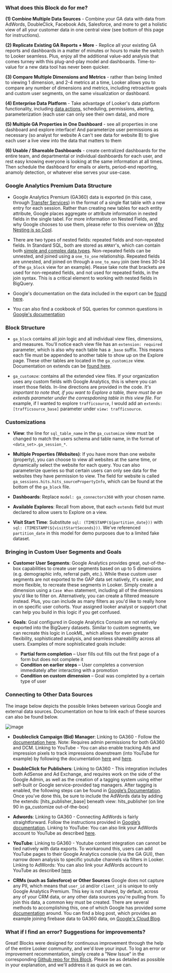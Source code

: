### What does this Block do for me?
**(1) Combine Multiple Data Sources** - Combine your GA data with data from AdWords, DoubleClick, Facebook Ads, Salesforce, and more to get a holistic view of all your customer data in one central view (see bottom of this page for instructions).

**(2) Replicate Existing GA Reports + More** - Replice all your existing GA reports and dashboards in a matter of minutes or hours to make the switch to Looker seamless. Plus, enjoy all the additional value-add analysis that comes turney with this plug-and-play model and dashboards. Time-to-value for a new data tool has never been quicker.

**(3) Compare Multiple Dimensions and Metrics** - rather than being limited to viewing 1 dimension, and 2-4 metrics at a time, Looker allows you to compare any number of dimensions and metrics, including retroactive goals and custom user segments, on the same visualization or dashboard.

**(4) Enterprise Data Platform** - Take advantage of Looker's data platform functionality, including [data actions](https://discourse.looker.com/t/data-actions/3573), scheduling, permissions, alerting, parameterization (each user can only see their own data), and more

**(5) Multiple GA Properties in One Dashboard** - see all properties in one dashboard and explore interface! And parameterize user permissions as necessary (so analyst for website A can't see data for website B) to give each user a live view into the data that matters to them

**(6) Usable / Shareable Dashboards** - create centralized dashboards for the entire team, and departmental or individual dashboards for each user, and rest easy knowing everyone is looking at the same information at all times. Then schedule the dashboard for emails or alerts, period-end reporting, anamoly detection, or whatever else serves your use-case.


### Google Analytics Premium Data Structure

* Google Analytics Premium (GA360) data is exported (in this case, through [Transfer Services](https://cloud.google.com/bigquery/transfer/)) in the format of a single flat table with a new entry for each session. Rather than creating new tables for each entity attribute, Google places aggregate or attribute information in nested fields in the single tabel. For more information on Nested Fields, and why Google chooses to use them, please refer to this overview on [Why Nesting is so Cool](https://discourse.looker.com/t/why-nesting-is-so-cool/4182).

* There are two types of nested fields: repeated fields and non-repeated fields. In Standard SQL, both are stored as ``ARRAY``'s, which can contain both [simple and complex data types](https://cloud.google.com/bigquery/docs/reference/standard-sql/arrays). Non-repeated fields can be unnested, and joined using a ``one_to_one`` relationship. Repeated fields are unnested, and joined on through a ``one_to_many`` join (see lines 30-34 of the ``ga_block`` view for an example). Please take note that brackets are used for non-repeated fields, and not used for repeated fields, in the join syntax. This is a critical element to working with nested fields in BigQuery.

* Google's documentation on the data included in the export can be [found here](https://support.google.com/analytics/answer/3437719?hl=en).

* You can also find a cookbook of SQL queries for common questions in [Google's documentation](https://support.google.com/analytics/answer/4419694?hl=en&ref_topic=3416089#query6_SequenceOfHits)


### Block Structure

* ``ga_block`` contains all join logic and all individual view files, dimensions, and measures. You'll notice each view file has an ``extension: required`` parameter, which is also why each table has a ``_base`` suffix. This means each file must be appended to another table to show up on the Explore page. These other tables are located in the ``ga_customize`` view. Documentation on extends can be [found here](https://looker.com/docs/data-modeling/learning-lookml/extends?version=4.10&lookml=new).

* ``ga_customze``: contains all the extended view files. If your organization uses any custom fields with Google Analytics, this is where you can insert those fields. In-line directions are provided in the code. *_It's important to note that, if you want to Explore a table, there must be an extends parameter under the correspdoning table in this view file_*. For example, if I wanted to explore ``trafficsource``, I would add an ``extends: [trafficsource_base]`` parameter under ``view: trafficsource``.

### Customizations

* **View**: the line for ``sql_table_name`` in the  ``ga_customize`` view must be changed to match the users schema and table name, in the format of ``<data_set>.ga_session_*``.

* **Multiple Properties (Websites)**: If you have more than one website (property), you can choose to view all websites at the same time, or dynamically select the website for each query. You can also parameterize queries so that certain users can only see data for the websites they have permission to view. The field for website is called ``ga_sessions.hits.hits_sourcePropertyInfo``, which can be found at the bottom of the ``ga_block`` file.

* **Dashboards**: Replace ``model: ga_connectors360`` with your chosen name.

* **Available Explores**: Recall from above, that each ``extends`` field but must declared to allow users to Explore on a view.

* **Visit Start Time**: Substitute `sql: (TIMESTAMP(${partition_date}))` with `sql: (TIMESTAMP(${visitStartSeconds}))`. We've referenced `partition_date` in this model for demo purposes due to a limited fake dataset.

### Bringing in Custom User Segments and Goals

* **Customer User Segments**: Google Analytics provides great, out-of-the-box capabilities to create user segments based on up to 5 dimensions (e.g. demographic info, referral path, etc.). While these custom user segments are not exported to the GAP data set natively, it's easier, and more flexible, to recreate these segments in Looker. Simply create a dimension using a `Case When` statement, including all of the dimensions you'd like to filter on. Alternatively, you can create a filtered measure instead. Plus, you can include as many filters as you'd like to really hone in on specific user cohorts. Your assigned looker analyst or support chat can help you build in this logic if you get confused.

* **Goals**: Goal configured in Google Analytics Console are not natively exported into the BigQuery datasets. Similar to custom segments, we can recreate this logic in LookML, which allows for even greater flexibility, sophisticated analysis, and seamless shareability across all users. Examples of more sophisticated goals include:
  * **Partial form completion** – User fills out fills out the first page of a form but does not complete it
  * **Condition on earlier steps** – User completes a conversion immediately after interacting with a promotion
  * **Condition on custom dimension** – Goal was completed by a certain type of user


### Connecting to Other Data Sources

The image below depicts the possible linkes between various Google and external data sources. Documentation on how to link each of these sources can also be found below.

![image](https://cloud.githubusercontent.com/assets/9888083/25569596/2fcb070e-2dcf-11e7-80d8-873d2de373aa.png)


* **Doubleclick Campaign (Bid) Manager**: Linking to GA360 - Follow the [documentation here](https://support.google.com/analytics/answer/6318719?hl=en). Note: Requires admin permissions for both GA360 and DCM. Linking to YouTube - You can also enable tracking Ads and impression pixels to track impressions downstream (into YouTube for example) by following the documentation [here](https://support.google.com/dcm/answer/3040965) and [here](https://support.google.com/dcm/answer/2826133?hl=en&ref_topic=2826011).

* **DoubleClick for Publishers**: Linking to GA360 - This integration includes both AdSense and Ad Exchange, and requires work on the side of the Google Admin, as well as the creation of a tagging system using either self-built or Google service-provided tag managers. After tagging is enabled, the following steps can be found in [Google’s Documentation](https://support.google.com/analytics/answer/6371469?hl=en). Once you’ve done this, be sure to include the AdWords data by adding the extends: [hits_publisher_base] beneath view: hits_publisher (on line 90 in ga_customize out-of-the-box)

* **Adwords**: Linking to GA360 - Connecting AdWords is fairly straightforward. Follow the instructions provided in [Google’s documentation](https://support.google.com/adwords/answer/6209127?hl=en). Linking to YouTube: You can also link your AdWords account to YouTube as described [here](https://support.google.com/youtube/answer/3063482?hl=en&ref_topic=2973023).

* **YouTube**: Linking to GA360 - Youtube content integration can cannot be tied natively with data exports. To workaround this, users can add YouTube pages to their Google Analytics console (via the GA GUI), then narrow down analysis to specific youtube channels via filters in Looker. Linking to AdWords: You can also link your AdWords account to YouTube as described [here](https://support.google.com/youtube/answer/3063482?hl=en&ref_topic=2973023).

* **CRMs (such as Salesforce) or Other Sources** Google does not capture any PII, which means that ``user_id`` and/or ``client_id`` is unique to only Google Analytics Premium. This key is not shared, by default, across any of your CRM data, or any other data sources you're pulling from. To join this data, a common key must be created. There are several methods to accomplishing this, one of which Google has provided some [documentation](https://github.com/GoogleCloudPlatform/google-analytics-premium-bigquery-statistics) around. You can find a blog post, which provides an example joining firebase data to GA360 data, on [Google's Cloud Blog](https://cloud.google.com/blog/big-data/2017/04/how-to-do-cross-platform-analytics-with-google-bigquery).


### What if I find an error? Suggestions for improvements?

Great! Blocks were designed for continuous improvement through the help of the entire Looker community, and we'd love your input. To log an error or improvement recommentation, simply create a "New Issue" in the corresponding [Github repo for this Block](https://github.com/llooker/google_ga360/issues). Please be as detailed as possible in your explanation, and we'll address it as quick as we can.
